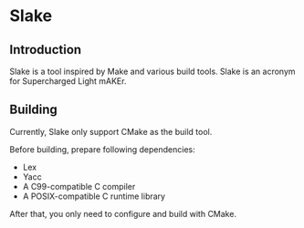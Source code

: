 # Slake

## Introduction

Slake is a tool inspired by Make and various build tools.
Slake is an acronym for Supercharged Light mAKEr.

## Building

Currently, Slake only support CMake as the build tool.

Before building, prepare following dependencies:

* Lex
* Yacc
* A C99-compatible C compiler
* A POSIX-compatible C runtime library

After that, you only need to configure and build with CMake.
